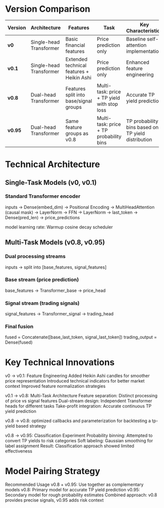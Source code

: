 # Version Comparison
|  Version  |       Architecture      | Features                                  | Task                                        | Key Characteristics                                |
|-----------|-------------------------|-------------------------------------------|---------------------------------------------|----------------------------------------------------|
| **v0**    | Single-head Transformer | Basic financial features                  | Price prediction only                       | Baseline self-attention implementation             |
| **v0.1**  | Single-head Transformer | Extended technical features + Heikin Ashi | Price prediction only                       | Enhanced feature engineering                       |
| **v0.8**  | Dual-head Transformer   | Features split into base/signal groups    | Multi-task: price + TP yield with stop loss | Accurate TP yield prediction                       |
| **v0.95** | Dual-head Transformer   | Same feature groups as v0.8               | Multi-task: price + TP probability bins     | TP probability bins based on TP yield distribution |

# Technical Architecture
## Single-Task Models (v0, v0.1)
### Standard Transformer encoder 
inputs → Dense(embed_dim) → Positional Encoding → 
MultiHeadAttention (causal mask) → LayerNorm → FFN → LayerNorm → 
last_token → Dense(pred_len) → price_predictions

model learning rate: Warmup cosine decay scheduler 
## Multi-Task Models (v0.8, v0.95)
### Dual processing streams
inputs → split into [base_features, signal_features]
### Base stream (price prediction)
base_features → Transformer_base → price_head
### Signal stream (trading signals)  
signal_features → Transformer_signal → trading_head
### Final fusion
fused = Concatenate([base_last_token, signal_last_token])
trading_output = Dense(fused)

# Key Technical Innovations
v0 → v0.1: Feature Engineering
Added Heikin Ashi candles for smoother price representation
Introduced technical indicators for better market context
Improved feature normalization strategies

v0.1 → v0.8: Multi-Task Architecture
Feature separation: Distinct processing of price vs signal features
Dual-stream design: Independent Transformer heads for different tasks
Take-profit integration: Accurate continuous TP yield prediction

v0.8 → v0.8: optimized callbacks and parameterization for backtesting a tp-yield based strategy

v0.8 → v0.95: Classification Experiment
Probability binning: Attempted to convert TP yields to risk categories
Soft labeling: Gaussian smoothing for label assignment
Result: Classification approach showed limited effectiveness

# Model Pairing Strategy
Recommended Usage
v0.8 + v0.95: Use together as complementary models
v0.8: Primary model for accurate TP yield prediction
v0.95: Secondary model for rough probability estimates
Combined approach: v0.8 provides precise signals, v0.95 adds risk context

